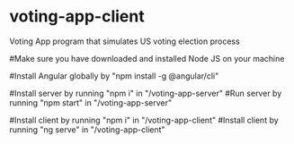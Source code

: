 # voting-app-client
Voting App program that simulates US voting election process

#Make sure you have downloaded and installed Node JS on your machine

#Install Angular globally by "npm install -g @angular/cli"

#Install server by running "npm i" in "/voting-app-server"
#Run server by running "npm start" in "/voting-app-server"

#Install client by running "npm i" in "/voting-app-client"
#Install client by running "ng serve" in "/voting-app-client"
